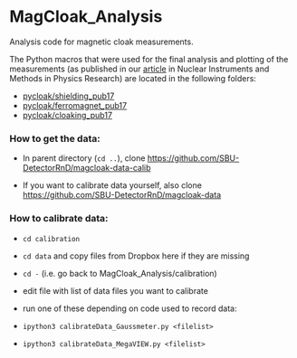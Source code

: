 # MagCloak_Analysis
Analysis code for magnetic cloak measurements.

The Python macros that were used for the final analysis and plotting of the measurements (as published in our [article](https://www.sciencedirect.com/science/article/pii/S0168900217310045) in Nuclear Instruments and Methods in Physics Research) are located in the following folders:

* [pycloak/shielding_pub17](pycloak/shielding_pub17)
* [pycloak/ferromagnet_pub17](pycloak/ferromagnet_pub17)
* [pycloak/cloaking_pub17](pycloak/cloaking_pub17)

### How to get the data:

* In parent directory (```cd ..```), clone https://github.com/SBU-DetectorRnD/magcloak-data-calib

* If you want to calibrate data yourself, also clone https://github.com/SBU-DetectorRnD/magcloak-data


### How to calibrate data:

* ```cd calibration```

* ```cd data``` and copy files from Dropbox here if they are missing 

* ```cd -``` (i.e. go back to MagCloak_Analysis/calibration)

* edit file <filelist> with list of data files you want to calibrate

* run one of these depending on code used to record data:
 * ```ipython3 calibrateData_Gaussmeter.py <filelist>```
 * ```ipython3 calibrateData_MegaVIEW.py <filelist>```


